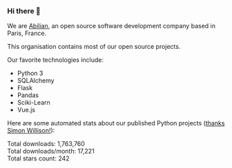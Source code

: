 ### Hi there 👋

We are [Abilian](https://abilian.com/), an open source software development company based in Paris, France.

This organisation contains most of our open source projects.

Our favorite technologies include:

- Python 3
- SQLAlchemy
- Flask
- Pandas
- Sciki-Learn
- Vue.js

Here are some automated stats about our published Python projects
([thanks Simon Willison!][sw-post]):

<!--marker-->
Total downloads: 1,763,760<br>
Total downloads/month: 17,221<br>
Total stars count: 242
<!--end-->

[sw-post]: https://simonwillison.net/2020/Jul/10/self-updating-profile-readme/